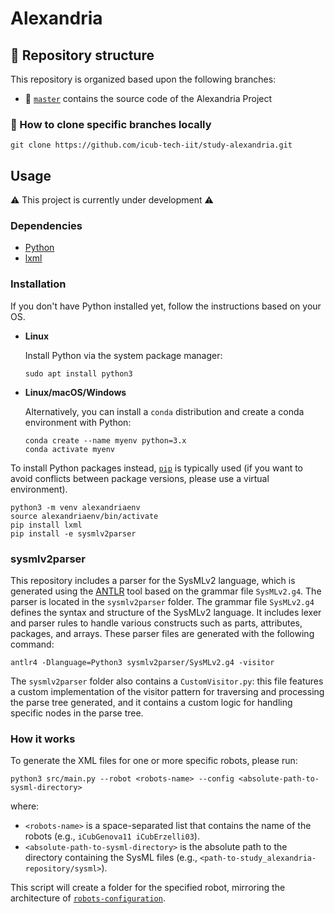 Alexandria
==========

## 🌿 Repository structure
This repository is organized based upon the following branches:
- 🔘 [`master`](../../tree/master) contains the source code of the Alexandria Project

### 🔽 How to clone specific branches locally
```console
git clone https://github.com/icub-tech-iit/study-alexandria.git
```

## Usage
⚠️ This project is currently under development ⚠️

### Dependencies

- [Python](https://www.python.org/)
- [lxml](https://pypi.org/project/lxml/)

### Installation

If you don't have Python installed yet, follow the instructions based on your OS.

- **Linux**

    Install Python via the system package manager:

    ```console
    sudo apt install python3
    ```

- **Linux/macOS/Windows**

    Alternatively, you can install a `conda` distribution and create a conda environment with Python:

    ```console
    conda create --name myenv python=3.x
    conda activate myenv
    ```

To install Python packages instead, [`pip`](https://pip.pypa.io/en/stable/installation/) is typically used (if you want to avoid conflicts between package versions, please use a virtual environment).

```console
python3 -m venv alexandriaenv
source alexandriaenv/bin/activate
pip install lxml
pip install -e sysmlv2parser
```

### sysmlv2parser

This repository includes a parser for the SysMLv2 language, which is generated using the [ANTLR](https://www.antlr.org/) tool based on the grammar file `SysMLv2.g4`. The parser is located in the `sysmlv2parser` folder. The grammar file `SysMLv2.g4` defines the syntax and structure of the SysMLv2 language. It includes lexer and parser rules to handle various constructs such as parts, attributes, packages, and arrays. These parser files are generated with the following command:

```console
antlr4 -Dlanguage=Python3 sysmlv2parser/SysMLv2.g4 -visitor
```

The `sysmlv2parser` folder also contains a `CustomVisitor.py`: this file features a custom implementation of the visitor pattern for traversing and processing the parse tree generated, and it contains a custom logic for handling specific nodes in the parse tree.

### How it works

To generate the XML files for one or more specific robots, please run:

```console
python3 src/main.py --robot <robots-name> --config <absolute-path-to-sysml-directory>
```

where:

- `<robots-name>` is a space-separated list that contains the name of the robots (e.g., `iCubGenova11 iCubErzelli03`).
- `<absolute-path-to-sysml-directory>` is the absolute path to the directory containing the SysML files (e.g., `<path-to-study_alexandria-repository/sysml>`).

This script will create a folder for the specified robot, mirroring the architecture of [`robots-configuration`](https://github.com/robotology/robots-configuration).